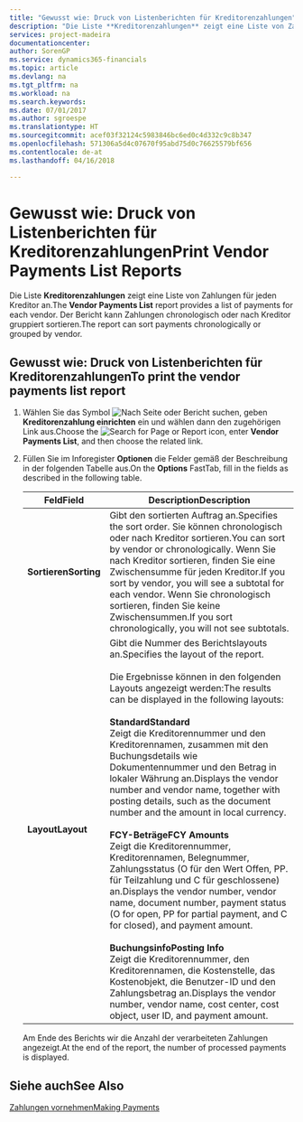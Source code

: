 ```yaml
---
title: "Gewusst wie: Druck von Listenberichten für Kreditorenzahlungen"
description: "Die Liste **Kreditorenzahlungen** zeigt eine Liste von Zahlungen für jeden Kreditor an. Der Bericht kann Zahlungen chronologisch oder nach Kreditor gruppiert sortieren."
services: project-madeira
documentationcenter: 
author: SorenGP
ms.service: dynamics365-financials
ms.topic: article
ms.devlang: na
ms.tgt_pltfrm: na
ms.workload: na
ms.search.keywords: 
ms.date: 07/01/2017
ms.author: sgroespe
ms.translationtype: HT
ms.sourcegitcommit: acef03f32124c5983846bc6ed0c4d332c9c8b347
ms.openlocfilehash: 571306a5d4c07670f95abd75d0c76625579bf656
ms.contentlocale: de-at
ms.lasthandoff: 04/16/2018

---
```

# <a name="print-vendor-payments-list-reports"></a><span data-ttu-id="1d29f-104">Gewusst wie: Druck von Listenberichten für Kreditorenzahlungen</span><span class="sxs-lookup"><span data-stu-id="1d29f-104">Print Vendor Payments List Reports</span></span>
<span data-ttu-id="1d29f-105">Die Liste **Kreditorenzahlungen** zeigt eine Liste von Zahlungen für jeden Kreditor an.</span><span class="sxs-lookup"><span data-stu-id="1d29f-105">The **Vendor Payments List** report provides a list of payments for each vendor.</span></span> <span data-ttu-id="1d29f-106">Der Bericht kann Zahlungen chronologisch oder nach Kreditor gruppiert sortieren.</span><span class="sxs-lookup"><span data-stu-id="1d29f-106">The report can sort payments chronologically or grouped by vendor.</span></span>  

## <a name="to-print-the-vendor-payments-list-report"></a><span data-ttu-id="1d29f-107">Gewusst wie: Druck von Listenberichten für Kreditorenzahlungen</span><span class="sxs-lookup"><span data-stu-id="1d29f-107">To print the vendor payments list report</span></span>  

1. <span data-ttu-id="1d29f-108">Wählen Sie das Symbol ![Nach Seite oder Bericht suchen](../../media/ui-search/search_small.png "Symbol Nach Seite oder Bericht suchen"), geben **Kreditorenzahlung einrichten** ein und wählen dann den zugehörigen Link aus.</span><span class="sxs-lookup"><span data-stu-id="1d29f-108">Choose the ![Search for Page or Report](../../media/ui-search/search_small.png "Search for Page or Report icon") icon, enter **Vendor Payments List**, and then choose the related link.</span></span>  
2. <span data-ttu-id="1d29f-109">Füllen Sie im Inforegister **Optionen** die Felder gemäß der Beschreibung in der folgenden Tabelle aus.</span><span class="sxs-lookup"><span data-stu-id="1d29f-109">On the **Options** FastTab, fill in the fields as described in the following table.</span></span>  

   |<span data-ttu-id="1d29f-110">Feld</span><span class="sxs-lookup"><span data-stu-id="1d29f-110">Field</span></span>|<span data-ttu-id="1d29f-111">Description</span><span class="sxs-lookup"><span data-stu-id="1d29f-111">Description</span></span>|  
   |---------------------------------|---------------------------------------|  
   |<span data-ttu-id="1d29f-112">**Sortieren**</span><span class="sxs-lookup"><span data-stu-id="1d29f-112">**Sorting**</span></span>|<span data-ttu-id="1d29f-113">Gibt den sortierten Auftrag an.</span><span class="sxs-lookup"><span data-stu-id="1d29f-113">Specifies the sort order.</span></span> <span data-ttu-id="1d29f-114">Sie können chronologisch oder nach Kreditor sortieren.</span><span class="sxs-lookup"><span data-stu-id="1d29f-114">You can sort by vendor or chronologically.</span></span> <span data-ttu-id="1d29f-115">Wenn Sie nach Kreditor sortieren, finden Sie eine Zwischensumme für jeden Kreditor.</span><span class="sxs-lookup"><span data-stu-id="1d29f-115">If you sort by vendor, you will see a subtotal for each vendor.</span></span> <span data-ttu-id="1d29f-116">Wenn Sie chronologisch sortieren, finden Sie keine Zwischensummen.</span><span class="sxs-lookup"><span data-stu-id="1d29f-116">If you sort chronologically, you will not see subtotals.</span></span>|  
   |<span data-ttu-id="1d29f-117">**Layout**</span><span class="sxs-lookup"><span data-stu-id="1d29f-117">**Layout**</span></span>|<span data-ttu-id="1d29f-118">Gibt die Nummer des Berichtslayouts an.</span><span class="sxs-lookup"><span data-stu-id="1d29f-118">Specifies the layout of the report.</span></span><br /><br /> <span data-ttu-id="1d29f-119">Die Ergebnisse können in den folgenden Layouts angezeigt werden:</span><span class="sxs-lookup"><span data-stu-id="1d29f-119">The results can be displayed in the following layouts:</span></span><br /><br /> <span data-ttu-id="1d29f-120">**Standard**</span><span class="sxs-lookup"><span data-stu-id="1d29f-120">**Standard**</span></span><br /> <span data-ttu-id="1d29f-121">Zeigt die Kreditorennummer und den Kreditorennamen, zusammen mit den Buchungsdetails wie Dokumentennummer und den Betrag in lokaler Währung an.</span><span class="sxs-lookup"><span data-stu-id="1d29f-121">Displays the vendor number and vendor name, together with posting details, such as the document number and the amount in local currency.</span></span><br /><br /> <span data-ttu-id="1d29f-122">**FCY-Beträge**</span><span class="sxs-lookup"><span data-stu-id="1d29f-122">**FCY Amounts**</span></span><br /> <span data-ttu-id="1d29f-123">Zeigt die Kreditorennummer, Kreditorennamen, Belegnummer, Zahlungsstatus (O für den Wert Offen, PP. für Teilzahlung und C für geschlossene) an.</span><span class="sxs-lookup"><span data-stu-id="1d29f-123">Displays the vendor number, vendor name, document number, payment status (O for open, PP for partial payment, and C for closed), and payment amount.</span></span><br /><br /> <span data-ttu-id="1d29f-124">**Buchungsinfo**</span><span class="sxs-lookup"><span data-stu-id="1d29f-124">**Posting Info**</span></span><br /> <span data-ttu-id="1d29f-125">Zeigt die Kreditorennummer, den Kreditorennamen, die Kostenstelle, das Kostenobjekt, die Benutzer-ID und den Zahlungsbetrag an.</span><span class="sxs-lookup"><span data-stu-id="1d29f-125">Displays the vendor number, vendor name, cost center, cost object, user ID, and payment amount.</span></span>|  

   <span data-ttu-id="1d29f-126">Am Ende des Berichts wir die Anzahl der verarbeiteten Zahlungen angezeigt.</span><span class="sxs-lookup"><span data-stu-id="1d29f-126">At the end of the report, the number of processed payments is displayed.</span></span>  

## <a name="see-also"></a><span data-ttu-id="1d29f-127">Siehe auch</span><span class="sxs-lookup"><span data-stu-id="1d29f-127">See Also</span></span>  
[<span data-ttu-id="1d29f-128">Zahlungen vornehmen</span><span class="sxs-lookup"><span data-stu-id="1d29f-128">Making Payments</span></span>](../../payables-make-payments.md)

